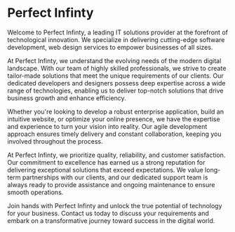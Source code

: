 # Perfect Infinty
Welcome to Perfect Infinty, a leading IT solutions provider at the forefront of technological innovation. We specialize in delivering cutting-edge software development, web design services to empower businesses of all sizes.

At Perfect Infinty, we understand the evolving needs of the modern digital landscape. With our team of highly skilled professionals, we strive to create tailor-made solutions that meet the unique requirements of our clients. Our dedicated developers and designers possess deep expertise across a wide range of technologies, enabling us to deliver top-notch solutions that drive business growth and enhance efficiency.

Whether you're looking to develop a robust enterprise application, build an intuitive website, or optimize your online presence, we have the expertise and experience to turn your vision into reality. Our agile development approach ensures timely delivery and constant collaboration, keeping you involved throughout the process.

At Perfect Infinty, we prioritize quality, reliability, and customer satisfaction. Our commitment to excellence has earned us a strong reputation for delivering exceptional solutions that exceed expectations. We value long-term partnerships with our clients, and our dedicated support team is always ready to provide assistance and ongoing maintenance to ensure smooth operations.

Join hands with Perfect Infinty and unlock the true potential of technology for your business. Contact us today to discuss your requirements and embark on a transformative journey toward success in the digital world.
